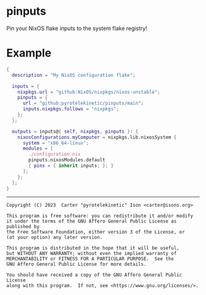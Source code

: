 # pinputs
Pin your NixOS flake inputs to the system flake registry!

# Example
```nix
{
  description = "My NixOS configuration flake";

  inputs = {
    nixpkgs.url = "github:NixOS/nixpkgs/nixos-unstable";
    pinputs = {
      url = "github:pyrotelekinetic/pinputs/main";
      inputs.nixpkgs.follows = "nixpkgs";
    };
  };

  outputs = inputs@{ self, nixpkgs, pinputs }: {
    nixosConfigurations.myComputer = nixpkgs.lib.nixosSystem {
      system = "x86_64-linux";
      modules = [
        ./configuration.nix
        pinputs.nixosModules.default
        { pins = { inherit inputs; }; }
      ];
    };
  };
}
```



---

    Copyright (C) 2023  Carter "pyrotelekinetic" Ison <carter@isons.org>

    This program is free software: you can redistribute it and/or modify
    it under the terms of the GNU Affero General Public License as published by
    the Free Software Foundation, either version 3 of the License, or
    (at your option) any later version.

    This program is distributed in the hope that it will be useful,
    but WITHOUT ANY WARRANTY; without even the implied warranty of
    MERCHANTABILITY or FITNESS FOR A PARTICULAR PURPOSE.  See the
    GNU Affero General Public License for more details.

    You should have received a copy of the GNU Affero General Public License
    along with this program.  If not, see <https://www.gnu.org/licenses/>.
